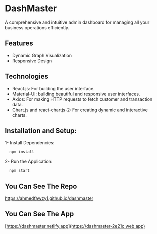 # DashMaster

A comprehensive and intuitive admin dashboard for managing all your business operations efficiently.

## Features

- Dynamic Graph Visualization
- Responsive Design

## Technologies

- React.js: For building the user interface.
- Material-UI: building beautiful and responsive user interfaces.
- Axios: For making HTTP requests to fetch customer and transaction data.
- Chart.js and react-chartjs-2: For creating dynamic and interactive charts.

## Installation and Setup:

1- Install Dependencies:

```bash
  npm install
```

2- Run the Application:

```bash
  npm start
```

## You Can See The Repo

https://ahmedfawzy1.github.io/dashmaster

## You Can See The App

[https://dashmaster.netlify.app](https://dashmaster-2e21c.web.app)
